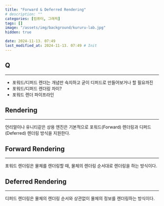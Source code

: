 ```yaml
---
title: "Forward & Deferred Rendering"
# description: ""
categories: [컴퓨터, 그래픽]
tags: []
image: "/assets/img/background/kururu-lab.jpg"
hidden: true

date: 2024-11-13. 07:49
last_modified_at: 2024-11-13. 07:49 # Init
---
```


## Q

---

- 포워드/디퍼드 렌더는 개념만 숙지하고 굳이 디퍼드로 만들어보거나 할 필요까진
- 포워드/디퍼드 렌더링 차이?
- 포워드 렌더 파이프라인

## Rendering

---

언리얼이나 유니티같은 상용 엔진은 기본적으로 포워드(Forward) 렌더링과 디퍼드 (Deferred) 렌더링 방식을 지원한다.  

## Forward Rendering

---

포워드 렌더링은 물체를 렌더링할 때, 물체의 렌더링 순서대로 렌더링을 하는 방식이다.  

## Deferred Rendering

---

디퍼드 렌더링은 물체의 렌더링 순서와 상관없이 물체의 정보를 렌더링하는 방식이다.  
